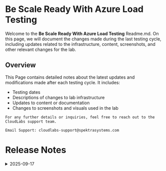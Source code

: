 # Be Scale Ready With Azure Load Testing

Welcome to the **Be Scale Ready With Azure Load Testing** Readme.md. On this page, we will document the changes made during the last testing cycle, including updates related to the infrastructure, content, screenshots, and other relevant changes for the lab.

## Overview

This Page contains detailed notes about the latest updates and modifications made after each testing cycle. It includes:

- Testing dates
- Descriptions of changes to lab infrastructure
- Updates to content or documentation
- Changes to screenshots and visuals used in the lab

`For any further details or inquiries, feel free to reach out to the CloudLabs support team.`

 `Email Support: cloudlabs-support@spektrasystems.com`

# Release Notes

<details>
  <summary>2025-09-17</summary>

## Release Date: 2025-09-17

### Summary of Changes

- The lab has been successfully tested, and the lab content have been reviewed and updated.

## Infrastructure Changes

  Created new template for the lab, updated bicep file and contoso traders yaml file to use front door.
  
## Content Changes

  Getting Started Page: Created mew getting started page to align with the lab.
  
## Screenshot Updates

- Replaced and updated lab guide screenshots that were previously unclear as per latest UI changes.

## Testing Notes

- **Testing Date**: 2025-09-17

### Testing Scope 

Performed end to end lab testing and updated lab guide for better clarity.

---
</details>
